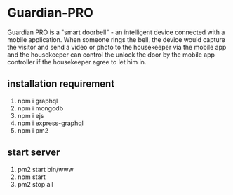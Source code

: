 # Guardian-PRO
Guardian PRO is a "smart doorbell" - an intelligent device connected with a mobile application. When someone rings the bell, the device would capture the visitor and send a video or photo to the housekeeper via the mobile app and the housekeeper can control the unlock the door by the mobile app controller if the housekeeper agree to let him in.

## installation requirement
1. npm i graphql
3. npm i mongodb
4. npm i ejs
5. npm i express-graphql
6. npm i pm2

## start server
1. pm2 start bin/www
2. npm start
3. pm2 stop all